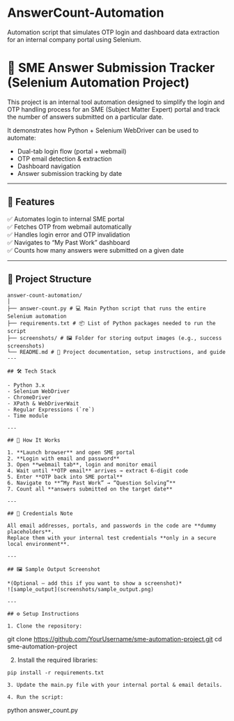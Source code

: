 # AnswerCount-Automation
Automation script that simulates OTP login and dashboard data extraction for an internal company portal using Selenium.
# 🧠 SME Answer Submission Tracker (Selenium Automation Project)

This project is an internal tool automation designed to simplify the login and OTP handling process for an SME (Subject Matter Expert) portal and track the number of answers submitted on a particular date.

It demonstrates how Python + Selenium WebDriver can be used to automate:
- Dual-tab login flow (portal + webmail)
- OTP email detection & extraction
- Dashboard navigation
- Answer submission tracking by date

---

## 🚀 Features

✅ Automates login to internal SME portal  
✅ Fetches OTP from webmail automatically  
✅ Handles login error and OTP invalidation  
✅ Navigates to “My Past Work” dashboard  
✅ Counts how many answers were submitted on a given date

---

## 📁 Project Structure

```
answer-count-automation/
│
├── answer-count.py # 💻 Main Python script that runs the entire Selenium automation
├── requirements.txt # 📦 List of Python packages needed to run the script
├── screenshots/ # 🖼️ Folder for storing output images (e.g., success screenshots)
└── README.md # 📘 Project documentation, setup instructions, and guide
---

## 🛠️ Tech Stack

- Python 3.x
- Selenium WebDriver
- ChromeDriver
- XPath & WebDriverWait
- Regular Expressions (`re`)
- Time module

---

## 🧪 How It Works

1. **Launch browser** and open SME portal
2. **Login with email and password**
3. Open **webmail tab**, login and monitor email
4. Wait until **OTP email** arrives → extract 6-digit code
5. Enter **OTP back into SME portal**
6. Navigate to **“My Past Work” → “Question Solving”**
7. Count all **answers submitted on the target date**

---

## 🔐 Credentials Note

All email addresses, portals, and passwords in the code are **dummy placeholders**.  
Replace them with your internal test credentials **only in a secure local environment**.

---

## 🖼️ Sample Output Screenshot

*(Optional – add this if you want to show a screenshot)*  
![sample_output](screenshots/sample_output.png)

---

## ⚙️ Setup Instructions

1. Clone the repository:

```
git clone https://github.com/YourUsername/sme-automation-project.git
cd sme-automation-project

2. Install the required libraries:

```
pip install -r requirements.txt

3. Update the main.py file with your internal portal & email details.

4. Run the script:

```
python answer_count.py


